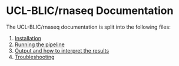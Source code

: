 # UCL-BLIC/rnaseq Documentation

The UCL-BLIC/rnaseq documentation is split into the following files:


1. [Installation](installation.md)
2. [Running the pipeline](usage.md)
3. [Output and how to interpret the results](output.md)
4. [Troubleshooting](troubleshooting.md)
